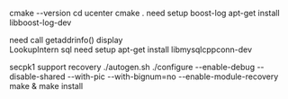 cmake --version
cd  ucenter
cmake   . 
need setup boost-log
apt-get install libboost-log-dev

need call  getaddrinfo() display  
LookupIntern
sql need setup
apt-get install  libmysqlcppconn-dev

secpk1 support recovery
./autogen.sh
./configure --enable-debug --disable-shared --with-pic --with-bignum=no --enable-module-recovery
make & make install

